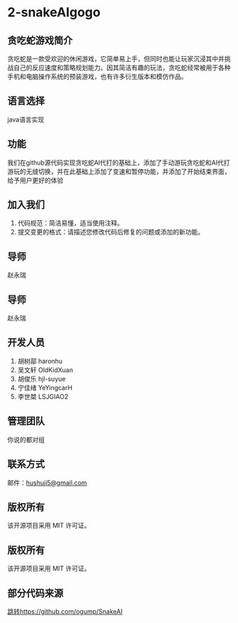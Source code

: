 # 2-snakeAIgogo

## 贪吃蛇游戏简介
贪吃蛇是一款受欢迎的休闲游戏，它简单易上手，但同时也能让玩家沉浸其中并挑战自己的反应速度和策略规划能力。因其简洁有趣的玩法，贪吃蛇经常被用于各种手机和电脑操作系统的预装游戏，也有许多衍生版本和模仿作品。

## 语言选择
java语言实现

## 功能
我们在github源代码实现贪吃蛇AI代打的基础上，添加了手动游玩贪吃蛇和AI代打游玩的无缝切换，并在此基础上添加了变速和暂停功能，并添加了开始结束界面，给予用户更好的体验

## 加入我们
1. 代码规范：简洁易懂，适当使用注释。
2. 提交变更的格式：请描述您修改代码后修复的问题或添加的新功能。

## 导师
赵永瑞

## 导师
赵永瑞

## 开发人员
1. 胡树鄗 haronhu
2. 吴文轩 OldKidXuan
3. 胡俊乐 hjl-suyue
4. 宁佳绪 YeYingcarH
5. 李世桀 LSJGIAO2
   
## 管理团队
你说的都对组 


## 联系方式
邮件：hushuji5@gmail.com

## 版权所有
该开源项目采用 MIT 许可证。

## 版权所有
该开源项目采用 MIT 许可证。


## 部分代码来源
[跳转https://github.com/ogump/SnakeAI](https://github.com/ogump/SnakeAI)
